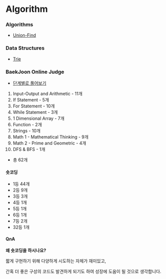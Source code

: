 # Algorithm

### Algorithms

- [Union-Find](https://github.com/YangJinMo/Algorithm/tree/master/Algorithms/Searching/Union-Find)

### Data Structures

- [Trie](https://github.com/YangJinMo/Algorithm/tree/master/Data%20structures/Trees/Trie)

### BaekJoon Online Judge

- [단계별로 풀어보기](https://github.com/YangJinMo/Algorithm/tree/master/BaekJoon%20Online%20Judge/BaekJoon%20Online%20Judge)

01. Input-Output and Arithmetic - 11개
02. If Statement - 5개
03. For Statement - 10개
04. While Statement - 3개
05. 1 Dimensional Array - 7개
06. Function - 2개
07. Strings - 10개
08. Math 1 - Mathematical Thinking - 9개
09. Math 2 - Prime and Geometric - 4개
24. DFS & BFS - 1개

 - 총 62개

#### 숏코딩

- 1등 44개
- 2등 9개
- 3등 3개
- 4등 1개
- 5등 1개
- 6등 1개
- 7등 2개
- 32등 1개

#### QnA

**왜 숏코딩을 하시나요?**  



짧게 구현하기 위해 다양하게 시도하는 자체가 재미있고,



간혹 더 좋은 구성의 코드도 발견하게 되기도 하여 성장에 도움이 될 것으로 생각합니다.
